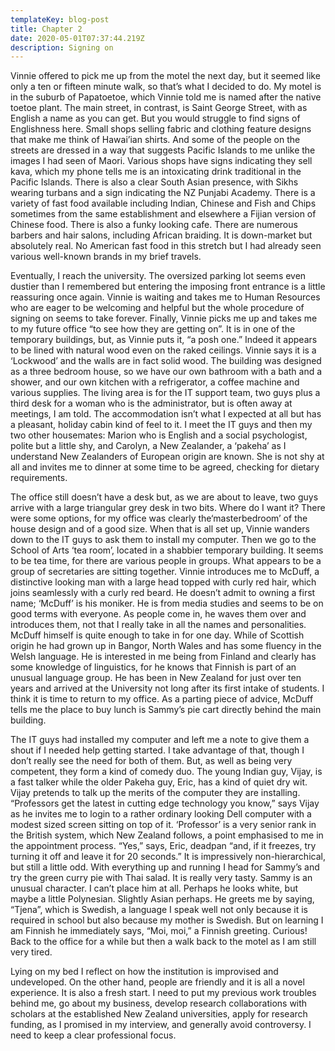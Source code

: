```yaml
---
templateKey: blog-post
title: Chapter 2
date: 2020-05-01T07:37:44.219Z
description: Signing on
---
```

Vinnie offered to pick me up from the motel the next day, but it seemed like only a ten or fifteen minute walk, so that’s what I decided to do. My motel is in the suburb of Papatoetoe, which Vinnie told me is named after the native toetoe plant. The main street, in contrast, is Saint George Street, with as English a name as you can get. But you would struggle to find signs of Englishness here. Small shops selling fabric and clothing feature designs that make me think of Hawai’ian shirts. And some of the people on the streets are dressed in a way that suggests Pacific Islands to me unlike the images I had seen of Maori. Various shops have signs indicating they sell kava, which my phone tells me is an intoxicating drink traditional in the Pacific Islands. There is also a clear South Asian presence, with Sikhs wearing turbans and a sign indicating the NZ Punjabi Academy. There is a variety of fast food available including Indian, Chinese and Fish and Chips sometimes from the same establishment and elsewhere a Fijian version of Chinese food. There is also a funky looking cafe. There are numerous barbers and hair salons, including African braiding. It is down-market but absolutely real. No American fast food in this stretch but I had already seen various well-known brands in my brief travels.

Eventually, I reach the university. The oversized parking lot seems even dustier than I remembered but entering the imposing front entrance is a little reassuring once again. Vinnie is waiting and takes me to Human Resources who are eager to be welcoming and helpful but the whole procedure of signing on seems to take forever. Finally, Vinnie picks me up and takes me to my future office “to see how they are getting on”. It is in one of the temporary buildings, but, as Vinnie puts it, “a posh one.” Indeed it appears to be lined with natural wood even on the raked ceilings. Vinnie says it is a ‘Lockwood’ and the walls are in fact solid wood. The building was designed as a three bedroom house, so we have our own bathroom with a bath and a shower, and our own kitchen with a refrigerator, a coffee machine and various supplies. The living area is for the IT support team, two guys plus a third desk for a woman who is the administrator, but is often away at meetings, I am told. The accommodation isn’t what I expected at all but has a pleasant, holiday cabin kind of feel to it. I meet the IT guys and then my two other housemates: Marion who is English and a social psychologist, polite but a little shy, and Carolyn, a New Zealander, a ‘pakeha’ as I understand New Zealanders of European origin are known. She is not shy at all and invites me to dinner at some time to be agreed, checking for dietary requirements.

The office still doesn’t have a desk but, as we are about to leave, two guys arrive with a large triangular grey desk in two bits. Where do I want it? There were some options, for my office was clearly the‘masterbedroom’ of the house design and of a good size. When that is all set up, Vinnie wanders down to the IT guys to ask them to install my computer. Then we go to the School of Arts ‘tea room’, located in a shabbier temporary building. It seems to be tea time, for there are various people in groups. What appears to be a group of secretaries are sitting together. Vinnie introduces me to McDuff, a distinctive looking man with a large head topped with curly red hair, which joins seamlessly with a curly red beard. He doesn’t admit to owning a first name; ‘McDuff’ is his moniker. He is from media studies and seems to be on good terms with everyone. As people come in, he waves them over and introduces them, not that I really take in all the names and personalities. McDuff himself is quite enough to take in for one day. While of Scottish origin he had grown up in Bangor, North Wales and has some fluency in the Welsh language. He is interested in me being from Finland and clearly has some knowledge of linguistics, for he knows that Finnish is part of an unusual language group. He has been in New Zealand for just over ten years and arrived at the University not long after its first intake of students. I think it is time to return to my office. As a parting piece of advice, McDuff tells me the place to buy lunch is Sammy’s pie cart directly behind the main building.

The IT guys had installed my computer and left me a note to give them a shout if I needed help getting started. I take advantage of that, though I don’t really see the need for both of them. But, as well as being very competent, they form a kind of comedy duo. The young Indian guy, Vijay, is a fast talker while the older Pakeha guy, Eric, has a kind of quiet dry wit. Vijay pretends to talk up the merits of the computer they are installing. “Professors get the latest in cutting edge technology you know,” says Vijay as he invites me to login to a rather ordinary looking Dell computer with a modest sized screen sitting on top of it. ‘Professor’ is a very senior rank in the British system, which New Zealand follows, a point emphasised to me in the appointment process. “Yes,” says, Eric, deadpan “and, if it freezes, try turning it off and leave it for 20 seconds.” It is impressively non-hierarchical, but still a little odd. With everything up and running I head for Sammy’s and try the green curry pie with Thai salad. It is really very tasty. Sammy is an unusual character. I can’t place him at all. Perhaps he looks white, but maybe a little Polynesian. Slightly Asian perhaps. He greets me by saying, “Tjena”, which is Swedish, a language I speak well not only because it is required in school but also because my mother is Swedish. But on learning I am Finnish he immediately says, “Moi, moi,” a Finnish greeting. Curious! Back to the office for a while but then a walk back to the motel as I am still very tired.

Lying on my bed I reflect on how the institution is improvised and undeveloped. On the other hand, people are friendly and it is all a novel experience. It is also a fresh start. I need to put my previous work troubles behind me, go about my business, develop research collaborations with scholars at the established New Zealand universities, apply for research funding, as I promised in my interview, and generally avoid controversy. I need to keep a clear professional focus.